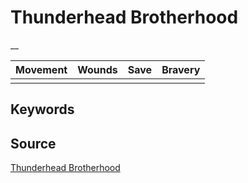 # Thunderhead Brotherhood

__


| Movement | Wounds | Save | Bravery |
|:--------:|:------:|:----:|:-------:|
|  |  |  |  |


## Keywords



## Source

[Thunderhead Brotherhood](https://wahapedia.ru/aos3/factions/stormcast-eternals/Thunderhead-Brotherhood)
